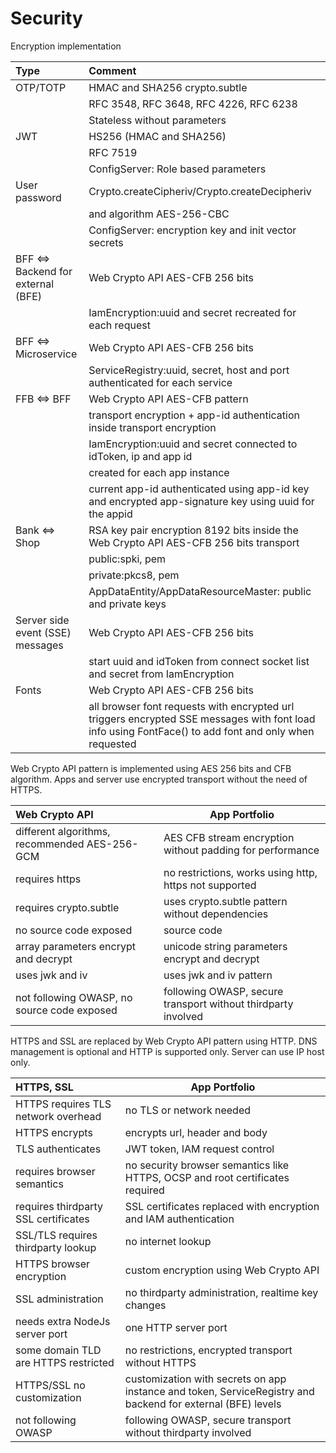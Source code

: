 # Security

Encryption implementation

|Type                                               |Comment                                                                  |
|:--------------------------------------------------|:------------------------------------------------------------------------------|
|OTP/TOTP                                           |HMAC and SHA256 crypto.subtle|
|                                                   |RFC 3548, RFC 3648, RFC 4226, RFC 6238|
|                                                   |Stateless without parameters|
|JWT                                                |HS256 (HMAC and SHA256)|
|                                                   |RFC 7519|
|                                                   |ConfigServer: Role based parameters|
|User password                                      |Crypto.createCipheriv/Crypto.createDecipheriv |
|                                                   |and algorithm AES-256-CBC|
|                                                   |ConfigServer: encryption key and init vector secrets|
|BFF <=> Backend for external (BFE)                 |Web Crypto API AES-CFB 256 bits|
|                                                   |IamEncryption:uuid and secret recreated for each request|
|BFF <=> Microservice		                        |Web Crypto API AES-CFB 256 bits|
|                                                   |ServiceRegistry:uuid, secret, host and port authenticated for each service|
|FFB <=> BFF				                        |Web Crypto API AES-CFB pattern|
|                                                   |transport encryption + app-id authentication inside transport encryption|
|                                                   |IamEncryption:uuid and secret connected to idToken, ip and app id|
|                                                   |created for each app instance|
|                                                   |current app-id authenticated using app-id key and encrypted app-signature key using uuid for the appid|
|Bank <=> Shop 				                        |RSA key pair encryption 8192 bits inside the Web Crypto API AES-CFB 256 bits transport|
|                                                   |public:spki, pem|
|                                                   |private:pkcs8, pem|
|                                                   |AppDataEntity/AppDataResourceMaster: public and private keys|
|Server side event (SSE) messages                   |Web Crypto API AES-CFB 256 bits|
|                                                   |start uuid and idToken from connect socket list and secret from IamEncryption|
|Fonts                                              |Web Crypto API AES-CFB 256 bits|
|                                                   |all browser font requests with encrypted url triggers encrypted SSE messages with font load info using FontFace() to add font and only when requested|


Web Crypto API pattern is implemented using AES 256 bits and CFB algorithm. 
Apps and server use encrypted transport without the need of HTTPS.

|Web Crypto API                                     |App Portfolio|
|:--------------------------------------------------|-------------------------------------------------------------------------|
|different algorithms, recommended AES-256-GCM      |AES CFB stream encryption without padding for performance|
|requires https                                     |no restrictions, works using http, https not supported|
|requires crypto.subtle	                            |uses crypto.subtle pattern without dependencies|
|no source code exposed                             |source code|
|array parameters encrypt and decrypt               |unicode string parameters encrypt and decrypt|
|uses jwk and iv		                            |uses jwk and iv pattern|
|not following OWASP, no source code exposed        |following OWASP, secure transport without thirdparty involved|

HTTPS and SSL are replaced by Web Crypto API pattern using HTTP. DNS management is optional and HTTP is supported only. Server can use IP host only.

|HTTPS, SSL                                         |App Portfolio|
|:--------------------------------------------------|-------------------------------------------------------------------------|
|HTTPS requires TLS network overhead		        |no TLS or network needed|
|HTTPS encrypts				                        |encrypts url, header and body|
|TLS authenticates			                        |JWT token, IAM request control|
|requires browser semantics		                    |no security browser semantics like HTTPS, OCSP and root certificates required|
|requires thirdparty SSL certificates	            |SSL certificates replaced with encryption and IAM authentication|
|SSL/TLS requires thirdparty lookup	                |no internet lookup|
|HTTPS browser encryption                           |custom encryption using Web Crypto API|
|SSL administration			                        |no thirdparty administration, realtime key changes|
|needs extra NodeJs server port		                |one HTTP server port|
|some domain TLD are HTTPS restricted	            |no restrictions, encrypted transport without HTTPS|
|HTTPS/SSL no customization                         |customization with secrets on app instance and token, ServiceRegistry and backend for external (BFE) levels|
|not following OWASP                                |following OWASP, secure transport without thirdparty involved|